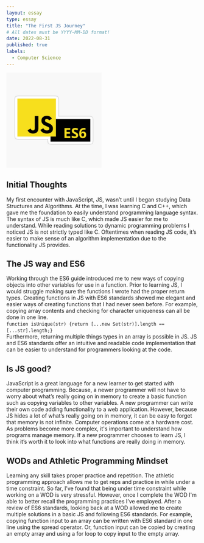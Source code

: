 ```yaml
---
layout: essay
type: essay
title: "The First JS Journey"
# All dates must be YYYY-MM-DD format!
date: 2022-08-31
published: true
labels:
  - Computer Science
---
```


<img width="250px" class="rounded float-start pe-4" src="../img/JSES6.jpg" alt = "JS ES6 logo">


 
## Initial Thoughts

My first encounter with JavaScript, JS, wasn’t until I began studying Data Structures and Algorithms. At the time, I was learning C and C++, which gave me the foundation to easily understand programming language syntax. The syntax of JS is much like C, which made JS easier for me to understand. While reading solutions to dynamic programming problems I noticed JS is not strictly typed like C. Oftentimes when reading JS code, it’s easier to make sense of an algorithm implementation due to the functionality JS provides.


## The JS way and ES6

Working through the ES6 guide introduced me to new ways of copying objects into other variables for use in a function. Prior to learning JS, I would struggle making sure the functions I wrote had the proper return types. Creating functions in JS with ES6 standards showed me elegant and easier ways of creating functions that I had never seen before. For example, copying array contents and checking for character uniqueness can all be done in one line. 
<br>```function isUnique(str) {return [...new Set(str)].length == [...str].length;}```<br>
Furthermore, returning multiple things types in an array is possible in JS. JS and ES6 standards offer an intuitive and readable code implementation that can be easier to understand for programmers looking at the code.

## Is JS good?

JavaScript is a great language for a new learner to get started with computer programming. Because, a newer programmer will not have to worry about what’s really going on in memory to create a basic function such as copying variables to other variables. A new programmer can write their own code adding functionality to a web application. However, because JS hides a lot of what’s really going on in memory, it can be easy to forget that memory is not infinite. Computer operations come at a hardware cost. As problems become more complex, it's important to understand how programs manage memory. If a new programmer chooses to learn JS, I think it’s worth it to look into what functions are really doing in memory.

## WODs and Athletic Programming Mindset

Learning any skill takes proper practice and repetition. The athletic programming approach allows me to get reps and practice in while under a time constraint. So far, I’ve found that being under time constraint while working on a WOD is very stressful. However, once I complete the WOD I'm able to better recall the programming practices I’ve employed. After a review of ES6 standards, looking back at a WOD allowed me to create multiple solutions in a basic JS and following ES6 standards. For example, copying function input to an array can be written with ES6 standard in one line using the spread operator. Or, function input can be copied by creating an empty array and using a for loop to copy input to the empty array.
